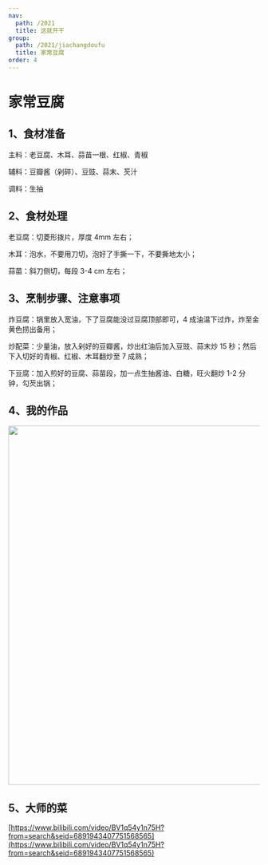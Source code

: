 ```yaml
---
nav:
  path: /2021
  title: 这就开干
group:
  path: /2021/jiachangdoufu
  title: 家常豆腐
order: 4
---
```


# 家常豆腐

## 1、食材准备

主料：老豆腐、木耳、蒜苗一根、红椒、青椒

辅料：豆瓣酱（剁碎）、豆豉、蒜末、芡汁

调料：生抽

## 2、食材处理

老豆腐：切菱形拨片，厚度 4mm 左右；

木耳：泡水，不要用刀切，泡好了手撕一下，不要撕地太小；

蒜苗：斜刀侧切，每段 3-4 cm 左右；

## 3、烹制步骤、注意事项

炸豆腐：锅里放入宽油，下了豆腐能没过豆腐顶部即可，4 成油温下过炸，炸至金黄色捞出备用；

炒配菜：少量油，放入剁好的豆瓣酱，炒出红油后加入豆豉、蒜末炒 15 秒；然后下入切好的青椒、红椒、木耳翻炒至 7 成熟；

下豆腐：加入煎好的豆腐、蒜苗段，加一点生抽酱油、白糖，旺火翻炒 1-2 分钟，勾芡出锅；

## 4、我的作品

<img src="https://img.alicdn.com/imgextra/i2/O1CN01BZPMku1HwWGaIWGEs_!!6000000000822-0-tps-2915-2718.jpg" width="720"/>

## 5、大师的菜

[https://www.bilibili.com/video/BV1q54y1n75H?from=search&seid=6891943407751568565](https://www.bilibili.com/video/BV1q54y1n75H?from=search&seid=6891943407751568565)
